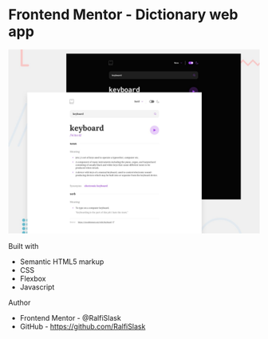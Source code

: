 # Frontend Mentor - Dictionary web app

![Design preview for the Dictionary web app coding challenge](./preview.jpg)

Built with

- Semantic HTML5 markup
- CSS
- Flexbox
- Javascript

Author

- Frontend Mentor - @RalfiSlask
- GitHub - https://github.com/RalfiSlask


